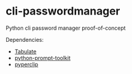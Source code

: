 # cli-passwordmanager
Python cli password manager proof-of-concept

Dependencies:
- [Tabulate](https://bitbucket.org/astanin/python-tabulate)
- [python-prompt-toolkit](https://github.com/prompt-toolkit/python-prompt-toolkit)
- [pyperclip](https://github.com/asweigart/pyperclip)
